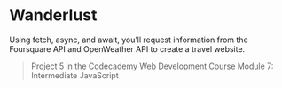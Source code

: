 # Wanderlust

Using fetch, async, and await, you’ll request information from the Foursquare API and OpenWeather API to create a travel website.

> Project 5 in the Codecademy Web Development Course Module 7: Intermediate JavaScript
